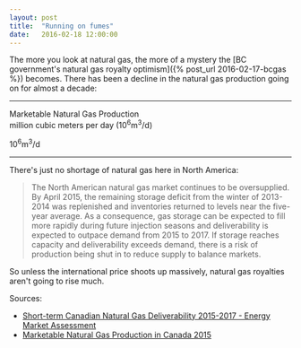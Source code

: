 ```yaml
---
layout: post
title:  "Running on fumes"
date:   2016-02-18 12:00:00
---
```


The more you look at natural gas, the more of a mystery the [BC government's natural gas royalty optimism]({% post_url 2016-02-17-bcgas %}) becomes. There has been a decline in the natural gas production going on for almost a decade:

* * *

<div class="marketGasTitle">Marketable Natural Gas Production</div>
<div class="subMarketGasTitle">million cubic meters per day (10<sup>6</sup>m<sup>3</sup>/d)</div>

<div id="marketGasChart"></div>
<div id="marketGasTip" class="hidden">
	<p class="tipTitle"><span id="gasJur"></span></p>
	<p class="tipInfo"><span id="gasVal"></span> 10<sup>6</sup>m<sup>3</sup>/d</p>
</div>

* * *

There's just no shortage of natural gas here in North America:

> The North American natural gas market continues to be oversupplied. By April 2015, the remaining storage deficit from the winter of 2013-2014 was replenished and inventories returned to levels near the five-year average. As a consequence, gas storage can be expected to fill more rapidly during future injection seasons and deliverability is expected to outpace demand from 2015 to 2017. If storage reaches capacity and deliverability exceeds demand, there is a risk of production being shut in to reduce supply to balance markets.

So unless the international price shoots up massively, natural gas royalties aren't going to rise much.

Sources: 

- [Short-term Canadian Natural Gas Deliverability 2015-2017 - Energy Market Assessment](http://www.neb-one.gc.ca/nrg/sttstc/ntrlgs/rprt/ntrlgsdlvrblty20152017/ntrlgsdlvrblty20152017-eng.html)
- [Marketable Natural Gas Production in Canada 2015](http://www.neb-one.gc.ca/nrg/sttstc/ntrlgs/stt/mrktblntrlgsprdctn-eng.html)

<style>{% include 2016/02/marketGas.css %}</style>
<script type="text/javascript" src="{{ site.baseurl }}/js/colorbrewer.js"></script>
<script>{% include 2016/02/marketGas.js %}</script>